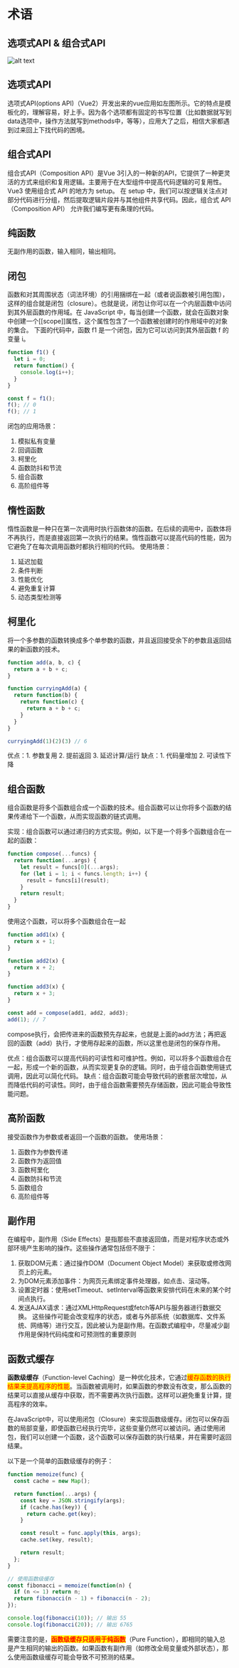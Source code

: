 # 术语

## 选项式API & 组合式API

![alt text](../../js/terms/image.jpg)

## 选项式API

选项式API(options API)（Vue2）开发出来的vue应用如左图所示。它的特点是模板化的，理解容易，好上手。因为各个选项都有固定的书写位置（比如数据就写到data选项中，操作方法就写到methods中，等等），应用大了之后，相信大家都遇到过来回上下找代码的困境。

## 组合式API

组合式API（Composition API）是Vue 3引入的一种新的API，它提供了一种更灵活的方式来组织和复用逻辑。主要用于在大型组件中提高代码逻辑的可复用性。 Vue3 使用组合式 API 的地方为 setup。 在 setup 中，我们可以按逻辑关注点对部分代码进行分组，然后提取逻辑片段并与其他组件共享代码。因此，组合式 API（Composition API） 允许我们编写更有条理的代码。

## 纯函数

无副作用的函数，输入相同，输出相同。

## 闭包

函数和对其周围状态（词法环境）的引用捆绑在一起（或者说函数被引用包围），这样的组合就是闭包（closure）。也就是说，闭包让你可以在一个内层函数中访问到其外层函数的作用域。在 JavaScript 中，每当创建一个函数，就会在函数对象中创建一个\[\[scope]]属性，这个属性包含了一个函数被创建时的作用域中的对象的集合。 下面的代码中，函数 f1 是一个闭包，因为它可以访问到其外层函数 f 的变量 i。

```js
function f1() {
  let i = 0;
  return function() {
    console.log(i++);
  }
}

const f = f1();
f(); // 0
f(); // 1
```

闭包的应用场景：

1. 模拟私有变量
2. 回调函数
3. 柯里化
4. 函数防抖和节流
5. 组合函数
6. 高阶组件等

## 惰性函数

惰性函数是一种只在第一次调用时执行函数体的函数。在后续的调用中，函数体将不再执行，而是直接返回第一次执行的结果。惰性函数可以提高代码的性能，因为它避免了在每次调用函数时都执行相同的代码。 使用场景：

1. 延迟加载
2. 条件判断
3. 性能优化
4. 避免重复计算
5. 动态类型检测等

## 柯里化

将一个多参数的函数转换成多个单参数的函数，并且返回接受余下的参数且返回结果的新函数的技术。

```js
function add(a, b, c) {
  return a + b + c;
}

function curryingAdd(a) {
  return function(b) {
    return function(c) {
      return a + b + c;
    }
  }
}

curryingAdd(1)(2)(3) // 6
```

优点：1. 参数复用 2. 提前返回 3. 延迟计算/运行 缺点：1. 代码量增加 2. 可读性下降

## 组合函数

组合函数是将多个函数组合成一个函数的技术。组合函数可以让你将多个函数的结果传递给下一个函数，从而实现函数的链式调用。

实现：组合函数可以通过递归的方式实现。例如，以下是一个将多个函数组合在一起的函数：

```js
function compose(...funcs) {
  return function(...args) {
    let result = funcs[0](...args);
    for (let i = 1; i < funcs.length; i++) {
      result = funcs[i](result);
    }
    return result;
  }
}
```

使用这个函数，可以将多个函数组合在一起

```js
function add1(x) {
  return x + 1;
}

function add2(x) {
  return x + 2;
}

function add3(x) {
  return x + 3;
}

const add = compose(add1, add2, add3);
add(1); // 7
```

compose执行，会把传进来的函数预先存起来，也就是上面的add方法；再把返回的函数（add）执行，才使用存起来的函数，所以这里也是闭包的保存作用。

优点：组合函数可以提高代码的可读性和可维护性。例如，可以将多个函数组合在一起，形成一个新的函数，从而实现更复杂的逻辑。同时，由于组合函数使用链式调用，因此可以简化代码。 缺点：组合函数可能会导致代码的嵌套层次增加，从而降低代码的可读性。同时，由于组合函数需要预先存储函数，因此可能会导致性能问题。

## 高阶函数

接受函数作为参数或者返回一个函数的函数。 使用场景：

1. 函数作为参数传递
2. 函数作为返回值
3. 函数柯里化
4. 函数防抖和节流
5. 函数组合
6. 高阶组件等

## 副作用

在编程中，副作用（Side Effects）是指那些不直接返回值，而是对程序状态或外部环境产生影响的操作。这些操作通常包括但不限于：

1. 获取DOM元素：通过操作DOM（Document Object Model）来获取或修改网页上的元素。
2. 为DOM元素添加事件：为网页元素绑定事件处理器，如点击、滚动等。
3. 设置定时器：使用setTimeout、setInterval等函数来安排代码在未来的某个时间点执行。
4. 发送AJAX请求：通过XMLHttpRequest或fetch等API与服务器进行数据交换。 这些操作可能会改变程序的状态，或者与外部系统（如数据库、文件系统、网络等）进行交互，因此被认为是副作用。在函数式编程中，尽量减少副作用是保持代码纯度和可预测性的重要原则

## 函数式缓存

**函数级缓存**（Function-level Caching）是一种优化技术，它通过<mark style="color:red;">缓存函数的执行结果来提高程序的性能</mark>。当函数被调用时，如果函数的参数没有改变，那么函数的结果可以直接从缓存中获取，而不需要再次执行函数。这样可以避免重复计算，提高程序的效率。

在JavaScript中，可以使用闭包（Closure）来实现函数级缓存。闭包可以保存函数的局部变量，即使函数已经执行完毕，这些变量仍然可以被访问。通过使用闭包，我们可以创建一个函数，这个函数可以保存函数的执行结果，并在需要时返回结果。

以下是一个简单的函数级缓存的例子：

```javascript
function memoize(func) {
  const cache = new Map();

  return function(...args) {
    const key = JSON.stringify(args);
    if (cache.has(key)) {
      return cache.get(key);
    }

    const result = func.apply(this, args);
    cache.set(key, result);

    return result;
  };
}

// 使用函数级缓存
const fibonacci = memoize(function(n) {
  if (n <= 1) return n;
  return fibonacci(n - 1) + fibonacci(n - 2);
});

console.log(fibonacci(10)); // 输出 55
console.log(fibonacci(20)); // 输出 6765
```

需要注意的是，<mark style="color:red;">**函数级缓存只适用于纯函数**</mark>（Pure Function），即相同的输入总是产生相同的输出的函数。如果函数有副作用（如修改全局变量或外部状态），那么使用函数级缓存可能会导致不可预测的结果。

